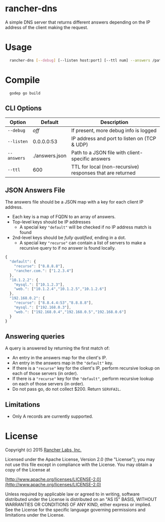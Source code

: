 rancher-dns
===========

A simple DNS server that returns different answers depending on the IP address of the client making the request.

# Usage
```bash
  rancher-dns [--debug] [--listen host:port] [--ttl num] --answers /path/to/answers.json
```

# Compile
```
  godep go build
```

## CLI Options

Option      | Default        | Description
------------|----------------|------------
`--debug`   | *off*          | If present, more debug info is logged
`--listen`  | 0.0.0.0:53     | IP address and port to listen on (TCP &amp; UDP)
`--answers` | ./answers.json | Path to a JSON file with client-specific answers
`--ttl`     | 600            | TTL for local (non-recursive) responses that are returned

## JSON Answers File
The answers file should be a JSON map with a key for each client IP address.
  - Each key is a map of FQDN to an array of answers.
  - Top-level keys should be IP addresses
    - A special key `"default"` will be checked if no IP address match is found
  - 2nd-level keys should be *fully qualified*, ending in a dot.
    - A special key `"recurse"` can contain a list of servers to make a recursive query to if no answer is found locally.

```javascript
{
  "default": {
    "recurse": ["8.8.8.8"],
    "rancher.com.": ["1.2.3.4"]
  },
  "10.1.2.2": {
    "mysql.": ["10.1.2.3"],
    "web.": ["10.1.2.4","10.1.2.5","10.1.2.6"]
  },
  "192.168.0.2": {
    "recurse": ["8.8.4.4:53","8.8.8.8"],
    "mysql.": ["192.168.0.3"],
    "web.": ["192.168.0.4","192.168.0.5","192.168.0.6"]
  }
}
```

## Answering queries
A query is answered by returning the first match of:
  - An entry in the answers map for the client's IP.
  - An entry in the answers map in the `"default"` key.
  - If there is a `"recurse"` key for the client's IP, perform recursive lookup on each of those servers (in order).
  - If there is a `"recurse"` key for the `"default"`, perform recursive lookup on each of those servers (in order).
  - Do not pass go, do not collect $200.  Return `SERVFAIL`.

## Limitations
  - Only A records are currently supported.

License
=======
Copyright (c) 2015 [Rancher Labs, Inc.](http://rancher.com)

Licensed under the Apache License, Version 2.0 (the "License");
you may not use this file except in compliance with the License.
You may obtain a copy of the License at

[http://www.apache.org/licenses/LICENSE-2.0](http://www.apache.org/licenses/LICENSE-2.0)

Unless required by applicable law or agreed to in writing, software
distributed under the License is distributed on an "AS IS" BASIS,
WITHOUT WARRANTIES OR CONDITIONS OF ANY KIND, either express or implied.
See the License for the specific language governing permissions and
limitations under the License.
